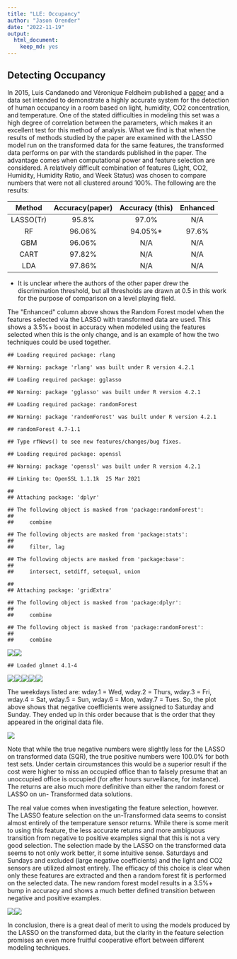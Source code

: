 ```yaml
---
title: "LLE: Occupancy"
author: "Jason Orender"
date: "2022-11-19"
output: 
  html_document: 
    keep_md: yes
---
```




## Detecting Occupancy

In 2015, Luis Candanedo and Véronique Feldheim published a <a href="https://www.researchgate.net/profile/Luis_Candanedo_Ibarra/publication/285627413_Accurate_occupancy_detection_of_an_office_room_from_light_temperature_humidity_and_CO2_measurements_using_statistical_learning_models/links/5b1d843ea6fdcca67b690c28/Accurate-occupancy-detection-of-an-office-room-from-light-temperature-humidity-and-CO2-measurements-using-statistical-learning-models.pdf">paper</a> and a data set intended
to demonstrate a highly accurate system for the detection of human occupancy in
a room based on light, humidity, CO2 concentration, and temperature. One of the
stated difficulties in modeling this set was a high degree of correlation
between the parameters, which makes it an excellent test for this method of
analysis.  What we find is that when the results of methods studied by the paper
are examined with the LASSO model run on the transformed data for the same
features, the transformed data performs on par with the standards published in
the paper.  The advantage comes when computational power and feature selection
are considered. A relatively difficult combination of features (Light, CO2,
Humidity, Humidity Ratio, and Week Status) was chosen to compare numbers that
were not all clustered around 100%.  The following are the results:

 Method   | Accuracy(paper) | Accuracy (this) | Enhanced |
:--------:|:---------------:|:---------------:|:--------:|
LASSO(Tr) |95.8%            |97.0%            |N/A       |
RF        |96.06%           |94.05%*          |97.6%     |
GBM       |96.06%           |N/A              |N/A       |
CART      |97.82%           |N/A              |N/A       |
LDA       |97.86%           |N/A              |N/A       |
* It is unclear where the authors of the other paper drew the discrimination
threshold, but all thresholds are drawn at 0.5 in this work for the purpose of
comparison on a level playing field.

The "Enhanced" column above shows the Random Forest model when the features 
selected via the LASSO with transformed data are used.  This shows a 3.5%+ boost
in accuracy when modeled using the features selected when this is the only
change, and is an example of how the two techniques could be used together.


```
## Loading required package: rlang
```

```
## Warning: package 'rlang' was built under R version 4.2.1
```

```
## Loading required package: gglasso
```

```
## Warning: package 'gglasso' was built under R version 4.2.1
```

```
## Loading required package: randomForest
```

```
## Warning: package 'randomForest' was built under R version 4.2.1
```

```
## randomForest 4.7-1.1
```

```
## Type rfNews() to see new features/changes/bug fixes.
```

```
## Loading required package: openssl
```

```
## Warning: package 'openssl' was built under R version 4.2.1
```

```
## Linking to: OpenSSL 1.1.1k  25 Mar 2021
```


```
## 
## Attaching package: 'dplyr'
```

```
## The following object is masked from 'package:randomForest':
## 
##     combine
```

```
## The following objects are masked from 'package:stats':
## 
##     filter, lag
```

```
## The following objects are masked from 'package:base':
## 
##     intersect, setdiff, setequal, union
```

```
## 
## Attaching package: 'gridExtra'
```

```
## The following object is masked from 'package:dplyr':
## 
##     combine
```

```
## The following object is masked from 'package:randomForest':
## 
##     combine
```

![](Occupancy_files/figure-html/unnamed-chunk-1-1.png)<!-- -->![](Occupancy_files/figure-html/unnamed-chunk-1-2.png)<!-- -->

```
## Loaded glmnet 4.1-4
```

![](Occupancy_files/figure-html/unnamed-chunk-1-3.png)<!-- -->![](Occupancy_files/figure-html/unnamed-chunk-1-4.png)<!-- -->![](Occupancy_files/figure-html/unnamed-chunk-1-5.png)<!-- -->![](Occupancy_files/figure-html/unnamed-chunk-1-6.png)<!-- -->![](Occupancy_files/figure-html/unnamed-chunk-1-7.png)<!-- -->


The weekdays listed are:  wday.1 = Wed, wday.2 = Thurs, wday.3 = Fri,
wday.4 = Sat, wday.5 = Sun, wday.6 = Mon, wday.7 = Tues.  So, the plot above
shows that negative coefficients were assigned to Saturday and Sunday.  They
ended up in this order because that is the order that they appeared in the
original data file.

![](Occupancy_files/figure-html/unnamed-chunk-2-1.png)<!-- -->


Note that while the true negative numbers were slightly less for the LASSO on
transformed data (SQR), the true positive numbers were 100.0% for both test sets.
Under certain circumstances this would be a superior result if the cost were
higher to miss an occupied office than to falsely presume that an unoccupied
office is occupied (for after hours surveillance, for instance). The returns are
also much more definitive than either the random forest or LASSO on un-
Transformed data solutions.

The real value comes when investigating the feature selection, however.  The
LASSO feature selection on the un-Transformed data seems to consist almost
entirely of the temperature sensor returns.  While there is some merit to using
this feature, the less accurate returns and more ambiguous transition from
negative to positive examples signal that this is not a very good selection.
The selection made by the LASSO on the transformed data seems to not only work
better, it some intuitive sense.  Saturdays and Sundays and excluded (large
negative coefficients) and the light and CO2 sensors are utilized almost
entirely.  The efficacy of this choice is clear when only these features are
extracted and then a random forest fit is performed on the selected data.  The
new random forest model results in a 3.5%+ bump in accuracy and shows a much
better defined transition between negative and positive examples.


![](Occupancy_files/figure-html/unnamed-chunk-3-1.png)<!-- -->![](Occupancy_files/figure-html/unnamed-chunk-3-2.png)<!-- -->

In conclusion, there is a great deal of merit to using the models produced by
the LASSO on the transformed data, but the clarity in the feature selection
promises an even more fruitful cooperative effort between different modeling
techniques.


